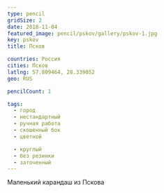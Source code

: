 ```yaml
---
type: pencil
gridSize: 2
date: 2018-11-04
featured_image: pencil/pskov/gallery/pskov-1.jpg
key: pskov
title: Псков

countries: Россия
cities: Псков
latlng: 57.809464, 28.339052
geo: RUS

pencilCount: 1

tags:
  - город
  - нестандартный
  - ручная работа
  - скошенный бок
  - цветной

  - круглый
  - без резинки
  - заточенный
---
```


Маленький карандаш из Пскова
